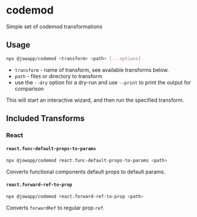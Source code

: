 # codemod

Simple set of codemod transformations

## Usage

```sh
npx @jowapp/codemod <transform> <path> [...options]
```

- `transform` - name of transform, see available transforms below.
- `path` - files or directory to transform
- use the `--dry` option for a dry-run and use `--print` to print the output for comparison

This will start an interactive wizard, and then run the specified transform.

## Included Transforms

### React

#### `react.func-default-props-to-params`

```sh
npx @jowapp/codemod react.func-default-props-to-params <path>
```

Converts functional components default props to default params.

#### `react.forward-ref-to-prop`

```sh
npx @jowapp/codemod react.forward-ref-to-prop <path>
```

Converts `forwardRef` to regular prop `ref`.
